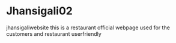 # Jhansigali02
jhansigaliwebsite
this is a restaurant official webpage
used for the customers and restaurant userfriendly
